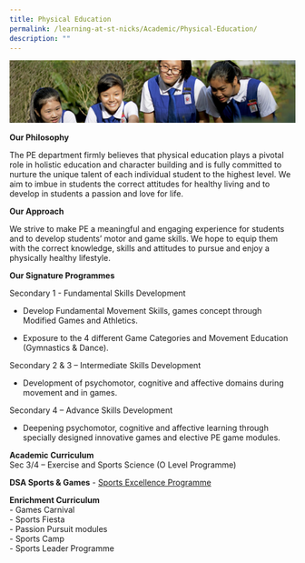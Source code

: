 ```yaml
---
title: Physical Education
permalink: /learning-at-st-nicks/Academic/Physical-Education/
description: ""
---
```


![](/images/Learning-@-St-Nicks_v2.jpg)

<b>Our Philosophy</b>   

The PE department firmly believes that physical education plays a pivotal role in holistic education and character building and is fully committed to nurture the unique talent of each individual student to the highest level. We aim to imbue in students the correct attitudes for healthy living and to develop in students a passion and love for life.   
  
<b>Our Approach</b>   

We strive to make PE a meaningful and engaging experience for students and to develop students’ motor and game skills. We hope to equip them with the correct knowledge, skills and attitudes to pursue and enjoy a physically healthy lifestyle.   
  
  
<b>Our Signature Programmes</b>

Secondary 1 - Fundamental Skills Development   

*   Develop Fundamental Movement Skills, games concept through Modified Games and Athletics.   
    
*   Exposure to the 4 different Game Categories and Movement Education (Gymnastics & Dance). 
 
Secondary 2 & 3 – Intermediate Skills Development   

*   Development of psychomotor, cognitive and affective domains during movement and in games. 

  
Secondary 4 – Advance Skills Development   

*   Deepening psychomotor, cognitive and affective learning through specially designed innovative games and elective PE game modules. 

  

<b>Academic Curriculum</b>  
Sec 3/4 – Exercise and Sports Science (O Level Programme)  
  
<b>DSA Sports & Games</b> \- [Sports Excellence Programme](/key-programmes/Talent-Development/Sports-Excellence-Programme/)

<b>Enrichment Curriculum</b>  
\- Games Carnival   
\- Sports Fiesta   
\- Passion Pursuit modules  
\- Sports Camp   
\- Sports Leader Programme